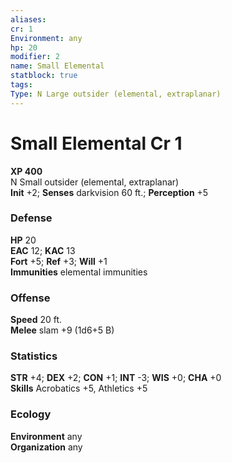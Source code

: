 ```yaml
---
aliases: 
cr: 1
Environment: any
hp: 20
modifier: 2
name: Small Elemental
statblock: true
tags: 
Type: N Large outsider (elemental, extraplanar)  
---
```


# Small Elemental Cr 1

**XP 400**  
N Small outsider (elemental, extraplanar)  
**Init** +2; **Senses** darkvision 60 ft.; **Perception** +5  

### Defense

**HP** 20  
**EAC** 12; **KAC** 13  
**Fort** +5; **Ref** +3; **Will** +1  
**Immunities** elemental immunities  

### Offense

**Speed** 20 ft.  
**Melee** slam +9 (1d6+5 B)

### Statistics

**STR** +4; **DEX** +2; **CON** +1; **INT** -3; **WIS** +0; **CHA** +0  
**Skills** Acrobatics +5, Athletics +5

### Ecology

**Environment** any  
**Organization** any